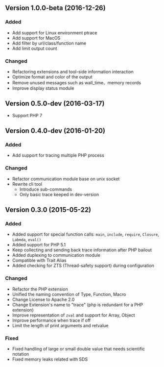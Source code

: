 Version 1.0.0-beta (2016-12-26)
------------------------------

### Added

- Add support for Linux environment ptrace
- Add support for MacOS
- Add filter by url/class/function name
- Add limit output count

### Changed

- Refactoring extensions and tool-side information interaction
- Optimize format and color of the output
- Remove unused messages such as wall_time、memory records
- Improve display status module


Version 0.5.0-dev (2016-03-17)
------------------------------

- Support PHP 7


Version 0.4.0-dev (2016-01-20)
------------------------------

### Added

- Add support for tracing multiple PHP process

### Changed

- Refactor communication module base on unix socket
- Rewrite cli tool
    - Introduce sub-commands
    - Only basic trace keeped in dev-version


Version 0.3.0 (2015-05-22)
------------------------------

### Added

- Added support for special function calls: `main`, `include`, `require`, `Closure`, `Labmda`, `eval()`
- Added support for PHP 5.1
- Keep collecting and sending back trace information after PHP bailout
- Added duplexing to communication module
- Compatible with Trait Alias
- Added checking for ZTS (Thread-safety support) during configuration

### Changed

- Refactor the PHP extension
- Unified the naming convention of Type, Function, Macro
- Change License to Apache 2.0
- Change Extension's name to "trace" (php is redundant for a PHP extension)
- Improve representation of `zval` and support for Array, Object
- Improve performance when trace if off
- Limit the length of print arguments and retvalue

### Fixed

- Fixed handling of large or small double value that needs scientific notation
- Fixed memory leaks related with SDS
